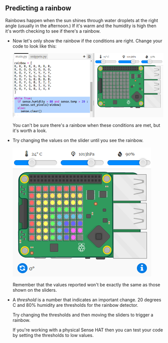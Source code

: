 ## Predicting a rainbow

Rainbows happen when the sun shines through water droplets at the right angle (usually in the afternoon.) If it's warm and the humidity is high then it's worth checking to see if there's a rainbow.

+ Now let's only show the rainbow if the conditions are right. Change your code to look like this:
    
    ![截屏](images/rainbow-check.png)
    
    You can't be sure there's a rainbow when these conditions are met, but it's worth a look.

+ Try changing the values on the slider until you see the rainbow.
    
    ![截屏](images/rainbow-trigger.png)
    
    Remember that the values reported won't be exactly the same as those shown on the sliders.

+ A *threshold* is a number that indicates an important change. 20 degrees C and 80% humidity are thresholds for the rainbow detector.
    
    Try changing the thresholds and then moving the sliders to trigger a rainbow.
    
    If you're working with a physical Sense HAT then you can test your code by setting the thresholds to low values.